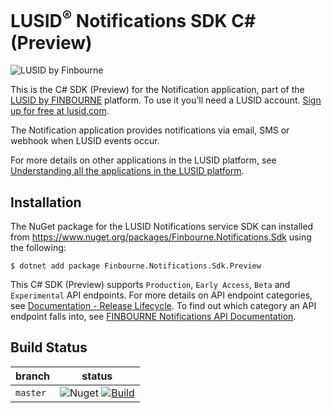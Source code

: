 # LUSID<sup>®</sup> Notifications SDK C# (Preview)
![LUSID by Finbourne](https://content.finbourne.com/LUSID_repo.png)

This is the C# SDK (Preview) for the Notification application, part of the [LUSID by FINBOURNE](https://www.finbourne.com/lusid-technology) platform. To use it you'll need a LUSID account. [Sign up for free at lusid.com](https://www.lusid.com/app/signup).

The Notification application provides notifications via email, SMS or webhook when LUSID events occur.

For more details on other applications in the LUSID platform, see [Understanding all the applications in the LUSID platform](https://support.lusid.com/knowledgebase/article/KA-01787/en-us).

## Installation

The NuGet package for the LUSID Notifications service SDK can installed from https://www.nuget.org/packages/Finbourne.Notifications.Sdk using the following:

```
$ dotnet add package Finbourne.Notifications.Sdk.Preview
```

This C# SDK (Preview) supports `Production`, `Early Access`, `Beta` and `Experimental` API endpoints. For more details on API endpoint categories, see [Documentation - Release Lifecycle](https://www.lusid.com/app/resources/documentation/lifecycle). To find out which category an API endpoint falls into, see [FINBOURNE Notifications API Documentation](https://www.lusid.com/notifications/swagger/index.html).

## Build Status 

| branch | status |
| --- | --- |
| `master` |  ![Nuget](https://img.shields.io/nuget/v/Finbourne.Notifications.Sdk?color=blue) [![Build](https://github.com/finbourne/finbourne-notifications-sdk-csharp/actions/workflows/build.yaml/badge.svg?branch=master)](https://github.com/finbourne/finbourne-notifications-sdk-csharp/actions/workflows/build.yaml) | 

